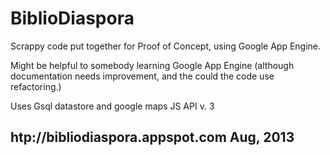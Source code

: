 BiblioDiaspora 
==============
Scrappy code put together for Proof of Concept, using Google App Engine.

Might be helpful to somebody learning Google App Engine (although documentation needs improvement, and the could the code use refactoring.) 

Uses Gsql datastore and google maps JS API v. 3 

htp://bibliodiaspora.appspot.com
Aug, 2013
--------------